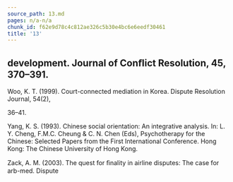 ```yaml
---
source_path: 13.md
pages: n/a-n/a
chunk_id: f62e9d78c4c812ae326c5b30e4bc6e6eedf30461
title: '13'
---
```

## development. Journal of Conﬂict Resolution, 45, 370–391.

Woo, K. T. (1999). Court-connected mediation in Korea. Dispute Resolution Journal, 54(2),

36–41.

Yang, K. S. (1993). Chinese social orientation: An integrative analysis. In: L. Y. Cheng, F.M.C. Cheung & C. N. Chen (Eds), Psychotherapy for the Chinese: Selected Papers from the First International Conference. Hong Kong: The Chinese University of Hong Kong.

Zack, A. M. (2003). The quest for ﬁnality in airline disputes: The case for arb-med. Dispute
